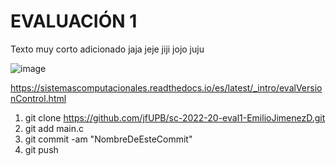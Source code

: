 # EVALUACIÓN 1


Texto muy corto adicionado jaja jeje jiji jojo juju

![image](https://user-images.githubusercontent.com/94581304/183149134-7a4e647a-d289-45a6-b4fe-15b5826b0607.png)

https://sistemascomputacionales.readthedocs.io/es/latest/_intro/evalVersionControl.html


1. git clone https://github.com/jfUPB/sc-2022-20-eval1-EmilioJimenezD.git
2. git add main.c
3. git commit -am "NombreDeEsteCommit"
4. git push
